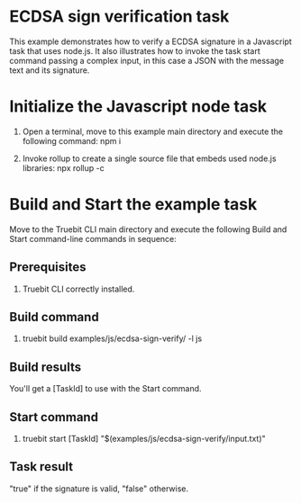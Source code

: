 # ECDSA sign verification task

This example demonstrates how to verify a ECDSA signature in a Javascript task that uses node.js. It also illustrates how to invoke the task start command passing a complex input, in this case a JSON with the message text and its signature.

# Initialize the Javascript node task

1. Open a terminal, move to this example main directory and execute the following command:
npm i

2. Invoke rollup to create a single source file that embeds used node.js libraries:
npx rollup -c

# Build and Start the example task

Move to the Truebit CLI main directory and execute the following Build and Start command-line commands in sequence:

## Prerequisites

1. Truebit CLI correctly installed.

## Build command

1. truebit build examples/js/ecdsa-sign-verify/ -l js

## Build results

You'll get a [TaskId] to use with the Start command.

## Start command

1. truebit start [TaskId] "$(examples/js/ecdsa-sign-verify/input.txt)"

## Task result

"true" if the signature is valid, "false" otherwise.

